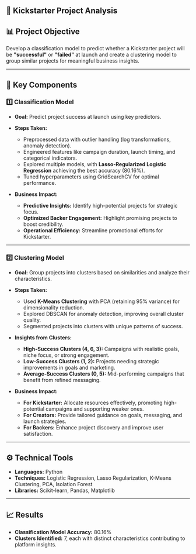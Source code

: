 ## 🚀 Kickstarter Project Analysis

## 📊 Project Objective
Develop a classification model to predict whether a Kickstarter project will be **"successful"** or **"failed"** at launch and create a clustering model to group similar projects for meaningful business insights.

---

## 🧠 Key Components

### 1️⃣ Classification Model
- **Goal:** Predict project success at launch using key predictors.
- **Steps Taken:**
  - Preprocessed data with outlier handling (log transformations, anomaly detection).
  - Engineered features like campaign duration, launch timing, and categorical indicators.
  - Explored multiple models, with **Lasso-Regularized Logistic Regression** achieving the best accuracy (80.16%).
  - Tuned hyperparameters using GridSearchCV for optimal performance.

- **Business Impact:**
  - **Predictive Insights:** Identify high-potential projects for strategic focus.
  - **Optimized Backer Engagement:** Highlight promising projects to boost credibility.
  - **Operational Efficiency:** Streamline promotional efforts for Kickstarter.

---

### 2️⃣ Clustering Model
- **Goal:** Group projects into clusters based on similarities and analyze their characteristics.
- **Steps Taken:**
  - Used **K-Means Clustering** with PCA (retaining 95% variance) for dimensionality reduction.
  - Explored DBSCAN for anomaly detection, improving overall cluster quality.
  - Segmented projects into clusters with unique patterns of success.

- **Insights from Clusters:**
  - **High-Success Clusters (4, 6, 3):** Campaigns with realistic goals, niche focus, or strong engagement.
  - **Low-Success Clusters (1, 2):** Projects needing strategic improvements in goals and marketing.
  - **Average-Success Clusters (0, 5):** Mid-performing campaigns that benefit from refined messaging.

- **Business Impact:**
  - **For Kickstarter:** Allocate resources effectively, promoting high-potential campaigns and supporting weaker ones.
  - **For Creators:** Provide tailored guidance on goals, messaging, and launch strategies.
  - **For Backers:** Enhance project discovery and improve user satisfaction.

---

## ⚙️ Technical Tools
- **Languages:** Python
- **Techniques:** Logistic Regression, Lasso Regularization, K-Means Clustering, PCA, Isolation Forest
- **Libraries:** Scikit-learn, Pandas, Matplotlib

---

## 📈 Results
- **Classification Model Accuracy:** 80.16%
- **Clusters Identified:** 7, each with distinct characteristics contributing to platform insights.

